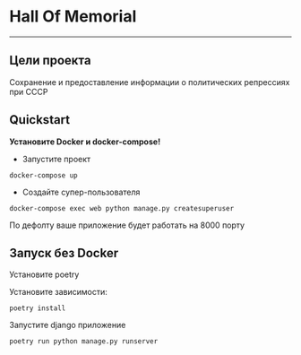 # Hall Of Memorial

----

## Цели проекта

Сохранение и предоставление информации о политических репрессиях при СССР


## Quickstart

__Установите Docker и docker-compose!__

+ Запустите проект

`docker-compose up`

+ Создайте супер-пользователя

`docker-compose exec web python manage.py createsuperuser`

По дефолту ваше приложение будет работать на 8000 порту

## Запуск без Docker

Установите poetry

Установите зависимости: 

`poetry install`

Запустите django приложение

`poetry run python manage.py runserver`







